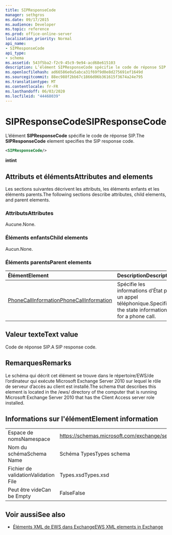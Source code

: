 ```yaml
---
title: SIPResponseCode
manager: sethgros
ms.date: 09/17/2015
ms.audience: Developer
ms.topic: reference
ms.prod: office-online-server
localization_priority: Normal
api_name:
- SIPResponseCode
api_type:
- schema
ms.assetid: 543f5ba2-f2c9-45c9-9e94-acd68e615103
description: L’élément SIPResponseCode spécifie le code de réponse SIP.
ms.openlocfilehash: ad66586e0a5abca31f69f9d0e8d275691ef1649d
ms.sourcegitcommit: 88ec988f2bb67c1866d06b361615f3674a24e795
ms.translationtype: MT
ms.contentlocale: fr-FR
ms.lasthandoff: 06/03/2020
ms.locfileid: "44468039"
---
```

# <a name="sipresponsecode"></a><span data-ttu-id="d90dd-103">SIPResponseCode</span><span class="sxs-lookup"><span data-stu-id="d90dd-103">SIPResponseCode</span></span>

<span data-ttu-id="d90dd-104">L’élément **SIPResponseCode** spécifie le code de réponse SIP.</span><span class="sxs-lookup"><span data-stu-id="d90dd-104">The **SIPResponseCode** element specifies the SIP response code.</span></span> 
  
```xml
<SIPResponseCode/>
```

 <span data-ttu-id="d90dd-105">**int**</span><span class="sxs-lookup"><span data-stu-id="d90dd-105">**int**</span></span>
## <a name="attributes-and-elements"></a><span data-ttu-id="d90dd-106">Attributs et éléments</span><span class="sxs-lookup"><span data-stu-id="d90dd-106">Attributes and elements</span></span>

<span data-ttu-id="d90dd-107">Les sections suivantes décrivent les attributs, les éléments enfants et les éléments parents.</span><span class="sxs-lookup"><span data-stu-id="d90dd-107">The following sections describe attributes, child elements, and parent elements.</span></span>
  
### <a name="attributes"></a><span data-ttu-id="d90dd-108">Attributs</span><span class="sxs-lookup"><span data-stu-id="d90dd-108">Attributes</span></span>

<span data-ttu-id="d90dd-109">Aucune.</span><span class="sxs-lookup"><span data-stu-id="d90dd-109">None.</span></span>
  
### <a name="child-elements"></a><span data-ttu-id="d90dd-110">Éléments enfants</span><span class="sxs-lookup"><span data-stu-id="d90dd-110">Child elements</span></span>

<span data-ttu-id="d90dd-111">Aucun.</span><span class="sxs-lookup"><span data-stu-id="d90dd-111">None.</span></span>
  
### <a name="parent-elements"></a><span data-ttu-id="d90dd-112">Éléments parents</span><span class="sxs-lookup"><span data-stu-id="d90dd-112">Parent elements</span></span>

|<span data-ttu-id="d90dd-113">**Élément**</span><span class="sxs-lookup"><span data-stu-id="d90dd-113">**Element**</span></span>|<span data-ttu-id="d90dd-114">**Description**</span><span class="sxs-lookup"><span data-stu-id="d90dd-114">**Description**</span></span>|
|:-----|:-----|
|[<span data-ttu-id="d90dd-115">PhoneCallInformation</span><span class="sxs-lookup"><span data-stu-id="d90dd-115">PhoneCallInformation</span></span>](phonecallinformation.md) <br/> |<span data-ttu-id="d90dd-116">Spécifie les informations d’État pour un appel téléphonique.</span><span class="sxs-lookup"><span data-stu-id="d90dd-116">Specifies the state information for a phone call.</span></span>  <br/> |
   
## <a name="text-value"></a><span data-ttu-id="d90dd-117">Valeur texte</span><span class="sxs-lookup"><span data-stu-id="d90dd-117">Text value</span></span>

<span data-ttu-id="d90dd-118">Code de réponse SIP.</span><span class="sxs-lookup"><span data-stu-id="d90dd-118">A SIP response code.</span></span>
  
## <a name="remarks"></a><span data-ttu-id="d90dd-119">Remarques</span><span class="sxs-lookup"><span data-stu-id="d90dd-119">Remarks</span></span>

<span data-ttu-id="d90dd-120">Le schéma qui décrit cet élément se trouve dans le répertoire/EWS/de l’ordinateur qui exécute Microsoft Exchange Server 2010 sur lequel le rôle de serveur d’accès au client est installé.</span><span class="sxs-lookup"><span data-stu-id="d90dd-120">The schema that describes this element is located in the /ews/ directory of the computer that is running Microsoft Exchange Server 2010 that has the Client Access server role installed.</span></span>
  
## <a name="element-information"></a><span data-ttu-id="d90dd-121">Informations sur l'élément</span><span class="sxs-lookup"><span data-stu-id="d90dd-121">Element information</span></span>

|||
|:-----|:-----|
|<span data-ttu-id="d90dd-122">Espace de noms</span><span class="sxs-lookup"><span data-stu-id="d90dd-122">Namespace</span></span>  <br/> |https://schemas.microsoft.com/exchange/services/2006/types  <br/> |
|<span data-ttu-id="d90dd-123">Nom du schéma</span><span class="sxs-lookup"><span data-stu-id="d90dd-123">Schema Name</span></span>  <br/> |<span data-ttu-id="d90dd-124">Schéma Types</span><span class="sxs-lookup"><span data-stu-id="d90dd-124">Types schema</span></span>  <br/> |
|<span data-ttu-id="d90dd-125">Fichier de validation</span><span class="sxs-lookup"><span data-stu-id="d90dd-125">Validation File</span></span>  <br/> |<span data-ttu-id="d90dd-126">Types.xsd</span><span class="sxs-lookup"><span data-stu-id="d90dd-126">Types.xsd</span></span>  <br/> |
|<span data-ttu-id="d90dd-127">Peut être vide</span><span class="sxs-lookup"><span data-stu-id="d90dd-127">Can be Empty</span></span>  <br/> |<span data-ttu-id="d90dd-128">False</span><span class="sxs-lookup"><span data-stu-id="d90dd-128">False</span></span>  <br/> |
   
## <a name="see-also"></a><span data-ttu-id="d90dd-129">Voir aussi</span><span class="sxs-lookup"><span data-stu-id="d90dd-129">See also</span></span>



- [<span data-ttu-id="d90dd-130">Éléments XML de EWS dans Exchange</span><span class="sxs-lookup"><span data-stu-id="d90dd-130">EWS XML elements in Exchange</span></span>](ews-xml-elements-in-exchange.md)

